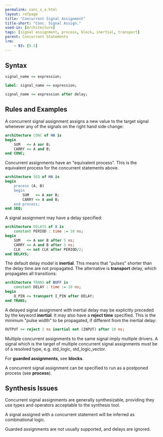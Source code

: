 ```yaml
---
permalink: conc_s_a.html
layout: refpage
title: "Concurrent Signal Assignment"
title-short: "Conc. Signal Assign."
used-in: [Architecture]
tags: [signal assignment, process, block, inertial, transport]
parent: Concurrent Statements
lrm:
    - 93: [9.5]
---
```


## Syntax

<!-- include the vhdl tag to highlight as vhdl -->
```vhdl
signal_name <= expression;
```

```vhdl
label: signal_name <= expression;
```

```vhdl
signal_name <= expression after delay;
```

## Rules and Examples

A concurrent signal assignment assigns a new value to the target signal whenever any of the signals on the right hand side change:
```vhdl
architecture CONC of HA is
begin
    SUM   <= A xor B;
    CARRY <= A and B;
end CONC;
```

Concurrent assignments have an "equivalent process". This is the equivalent process for the concurrent statements above.
```vhdl
architecture SEQ of HA is
begin
    process (A, B)
    begin
        SUM   <= A xor B;
        CARRY <= A and B;
    end process;
end SEQ;
```

A signal assignment may have a delay specified:
```vhdl
architecture DELAYS of X is
    constant PERIOD : time := 10 ns;
begin
    SUM   <= A xor B after 5 ns;
    CARRY <= A and B after 3 ns;
    CLK   <= not CLK after PERIOD/2;
end DELAYS;
```

The default delay model is __inertial__. This means that "pulses" shorter than the delay time are not propagated. The alternative is __transport__ delay, which propagates all transitions:
```vhdl
architecture TRANS of BUFF is
    constant DELAY : time := 10 ns;
begin
    O_PIN <= transport I_PIN after DELAY;
end TRANS;
```

A delayed signal assignment with inertial delay may be explicitly preceded by the keyword __inertial__. It may also have a __reject time__ specified. This is the minimum "pulse width" to be propagated, if different from the inertial delay:

```vhdl
OUTPUT <= reject 2 ns inertial not (INPUT) after 10 ns;
```

Multiple concurrent assignments to the same signal imply multiple drivers. A signal which is the target of multiple concurrent signal assignments must be of a resolved type, e.g. std_logic, std_logic_vector.

For __guarded assignments__, see __blocks__.

A concurrent signal assignment can be specified to run as a postponed process (see __process__).

## Synthesis Issues

Concurrent signal assignments are generally synthesizable, providing they use types and operators acceptable to the synthesis tool.

A signal assigned with a concurrent statement will be inferred as combinational logic.

Guarded assignments are not usually supported, and delays are ignored.
